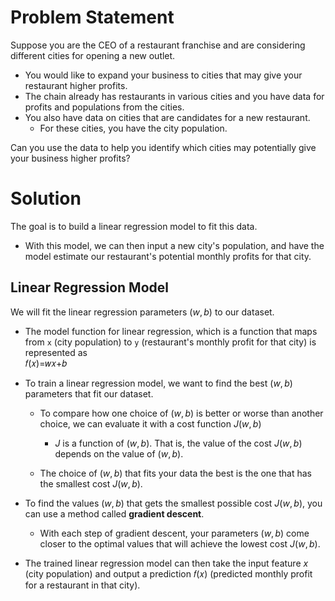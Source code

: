 # Problem Statement
Suppose you are the CEO of a restaurant franchise and are considering different cities for opening a new outlet.
- You would like to expand your business to cities that may give your restaurant higher profits.
- The chain already has restaurants in various cities and you have data for profits and populations from the cities.
- You also have data on cities that are candidates for a new restaurant. 
    - For these cities, you have the city population.
    
Can you use the data to help you identify which cities may potentially give your business higher profits?

# Solution
The goal is to build a linear regression model to fit this data.
- With this model, we can then input a new city's population, and have the model estimate our restaurant's potential monthly profits for that city.

## Linear Regression Model
We will fit the linear regression parameters $(w,b)$ to our dataset.
- The model function for linear regression, which is a function that maps from `x` (city population) to `y` (restaurant's monthly profit for that city) is represented as  
        𝑓(𝑥)=𝑤𝑥+𝑏

- To train a linear regression model, we want to find the best $(w,b)$ parameters that fit our dataset.  

    - To compare how one choice of $(w,b)$ is better or worse than another choice, we can evaluate it with a cost function $J(w,b)$
      - $J$ is a function of $(w,b)$. That is, the value of the cost $J(w,b)$ depends on the value of $(w,b)$.
  
    - The choice of $(w,b)$ that fits your data the best is the one that has the smallest cost $J(w,b)$.


- To find the values $(w,b)$ that gets the smallest possible cost $J(w,b)$, you can use a method called **gradient descent**. 
  - With each step of gradient descent, your parameters $(w,b)$ come closer to the optimal values that will achieve the lowest cost $J(w,b)$.
  

- The trained linear regression model can then take the input feature $x$ (city population) and output a prediction 𝑓(𝑥) (predicted monthly profit for a restaurant in that city).
